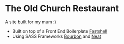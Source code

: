 # The Old Church Restaurant

A site built for my mum :)

* Built on top of a Front End Boilerplate [Fastshell](https://HosseinKarami.github.io/fastshell)
* Using SASS Frameworks [Bourbon](http://bourbon.io/) and [Neat](http://neat.bourbon.io/)
